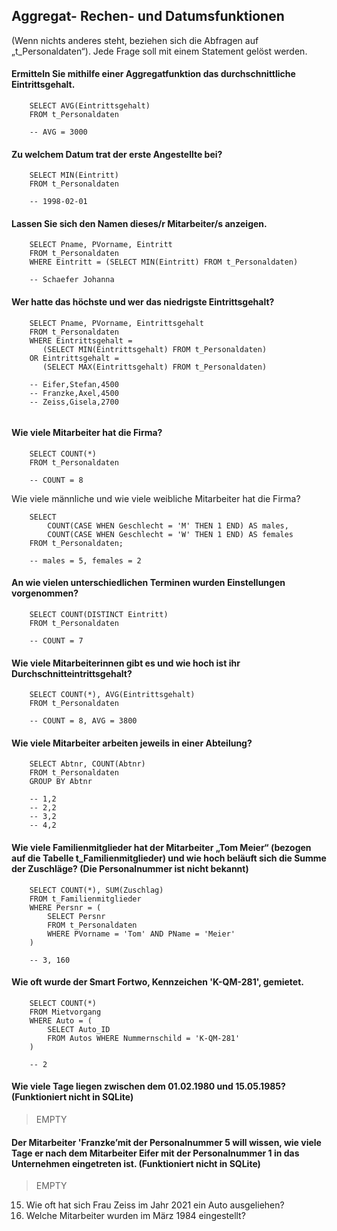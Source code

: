 ## Aggregat- Rechen- und Datumsfunktionen
(Wenn nichts anderes steht, beziehen sich die Abfragen auf „t_Personaldaten“). Jede Frage soll mit einem Statement gelöst werden.

#### Ermitteln Sie mithilfe einer Aggregatfunktion das durchschnittliche Eintrittsgehalt.
```sqlite
    SELECT AVG(Eintrittsgehalt)
    FROM t_Personaldaten

    -- AVG = 3000    
```
#### Zu welchem Datum trat der erste Angestellte bei?
````sqlite
    SELECT MIN(Eintritt)
    FROM t_Personaldaten

    -- 1998-02-01
````
#### Lassen Sie sich den Namen dieses/r Mitarbeiter/s anzeigen.
````sqlite
    SELECT Pname, PVorname, Eintritt
    FROM t_Personaldaten
    WHERE Eintritt = (SELECT MIN(Eintritt) FROM t_Personaldaten)

    -- Schaefer Johanna
````
#### Wer hatte das höchste und wer das niedrigste Eintrittsgehalt?
````sqlite
    SELECT Pname, PVorname, Eintrittsgehalt
    FROM t_Personaldaten
    WHERE Eintrittsgehalt = 
       (SELECT MIN(Eintrittsgehalt) FROM t_Personaldaten)
    OR Eintrittsgehalt = 
       (SELECT MAX(Eintrittsgehalt) FROM t_Personaldaten)

    -- Eifer,Stefan,4500
    -- Franzke,Axel,4500
    -- Zeiss,Gisela,2700


````
#### Wie viele Mitarbeiter hat die Firma?
````sqlite
    SELECT COUNT(*)
    FROM t_Personaldaten
    
    -- COUNT = 8
````
Wie viele männliche und wie viele weibliche Mitarbeiter hat die Firma?
````sqlite
    SELECT
        COUNT(CASE WHEN Geschlecht = 'M' THEN 1 END) AS males,
        COUNT(CASE WHEN Geschlecht = 'W' THEN 1 END) AS females
    FROM t_Personaldaten;

    -- males = 5, females = 2

````
#### An wie vielen unterschiedlichen Terminen wurden Einstellungen vorgenommen?
````sqlite
    SELECT COUNT(DISTINCT Eintritt)
    FROM t_Personaldaten
    
    -- COUNT = 7
````
#### Wie viele Mitarbeiterinnen gibt es und wie hoch ist ihr Durchschnitteintrittsgehalt?
````sqlite
    SELECT COUNT(*), AVG(Eintrittsgehalt)
    FROM t_Personaldaten
    
    -- COUNT = 8, AVG = 3800
````
#### Wie viele Mitarbeiter arbeiten jeweils in einer Abteilung?
````sqlite
    SELECT Abtnr, COUNT(Abtnr)
    FROM t_Personaldaten
    GROUP BY Abtnr
    
    -- 1,2
    -- 2,2
    -- 3,2
    -- 4,2
````
#### Wie viele Familienmitglieder hat der Mitarbeiter „Tom Meier“ (bezogen auf die Tabelle t_Familienmitglieder) und wie hoch beläuft sich die Summe der Zuschläge? (Die Personalnummer ist nicht bekannt)
````sqlite
    SELECT COUNT(*), SUM(Zuschlag)
    FROM t_Familienmitglieder
    WHERE Persnr = (
        SELECT Persnr 
        FROM t_Personaldaten 
        WHERE PVorname = 'Tom' AND PName = 'Meier'
    )
    
    -- 3, 160
````
#### Wie oft wurde der Smart Fortwo, Kennzeichen 'K-QM-281', gemietet.
````sqlite
    SELECT COUNT(*)
    FROM Mietvorgang
    WHERE Auto = (
        SELECT Auto_ID
        FROM Autos WHERE Nummernschild = 'K-QM-281'
    )
    
    -- 2
````
#### Wie viele Tage liegen zwischen dem 01.02.1980 und 15.05.1985? (Funktioniert nicht in SQLite)
> EMPTY
#### Der Mitarbeiter 'Franzke’mit der Personalnummer 5 will wissen, wie viele Tage er nach dem Mitarbeiter Eifer mit der Personalnummer 1 in das Unternehmen eingetreten ist. (Funktioniert nicht in SQLite)
> EMPTY
15. Wie oft hat sich Frau Zeiss im Jahr 2021 ein Auto ausgeliehen?
15.	Welche Mitarbeiter wurden im März 1984 eingestellt?

		


		


		



